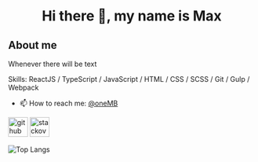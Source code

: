 <h1 align="center"> Hi there 👋, my name is Max </h1> 

## About me

Whenever there will be text

Skills:  ReactJS / TypeScript / JavaScript / HTML / CSS / SCSS / Git / Gulp / Webpack

- 📫 How to reach me: [@oneMB](https://t.me/oneMB) 


[<img src='https://cdn.jsdelivr.net/npm/simple-icons@3.0.1/icons/github.svg' alt='github' height='40'>](https://github.com/typeofMax)  [<img src='https://cdn.jsdelivr.net/npm/simple-icons@3.0.1/icons/stackoverflow.svg' alt='stackoverflow' height='40'>](https://ru.stackoverflow.com/users/480613/maxim)  

![Top Langs](https://github-readme-stats.vercel.app/api/top-langs/?username=typeofMax&layout=compact)
